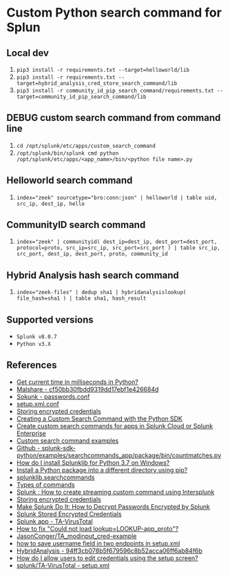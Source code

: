 # Custom Python search command for Splun

## Local dev
1. `pip3 install -r requirements.txt --target=helloworld/lib`
1. `pip3 install -r requirements.txt --target=hybrid_analysis_cred_store_search_command/lib`
1. `pip3 install -r community_id_pip_search_command/requirements.txt --target=community_id_pip_search_command/lib`

## DEBUG custom search command from command line
1. `cd /opt/splunk/etc/apps/custom_search_command`
1. `/opt/splunk/bin/splunk cmd python /opt/splunk/etc/apps/<app_name>/bin/<python file name>.py`

## Helloworld search command
1. `index="zeek" sourcetype="bro:conn:json" | helloworld | table uid, src_ip, dest_ip, hello`

## CommunityID search command
1. `index="zeek" | communityid( dest_ip=dest_ip, dest_port=dest_port, protocol=proto, src_ip=src_ip, src_port=src_port ) | table src_ip, src_port, dest_ip, dest_port, proto, community_id`

## Hybrid Analysis hash search command
1. `index="zeek-files" | dedup sha1 | hybridanalysislookup( file_hash=sha1 ) | table sha1, hash_result`

## Supported versions
* `Splunk v8.0.7`
* `Python v3.X`

## References
* [Get current time in milliseconds in Python?](https://stackoverflow.com/questions/5998245/get-current-time-in-milliseconds-in-python)
* [Malshare - cf50bb30fbdd9319dd17ebf1e426684d](https://malshare.com/sample.php?action=detail&hash=cf50bb30fbdd9319dd17ebf1e426684d)
* [Sokunk - passwords.conf](https://docs.splunk.com/Documentation/Splunk/8.1.0/Admin/Passwords)
* [setup.xml.conf](https://docs.splunk.com/Documentation/Splunk/8.1.0/Admin/Setup.xmlconf)
* [Storing encrypted credentials](https://www.splunk.com/en_us/blog/security/storing-encrypted-credentials.html)
* [Creating a Custom Search Command with the Python SDK](https://www.youtube.com/watch?v=dc89nCWY35c&t=84s)
* [Create custom search commands for apps in Splunk Cloud or Splunk Enterprise](https://dev.splunk.com/enterprise/docs/devtools/customsearchcommands/)
* [Custom search command examples](https://dev.splunk.com/enterprise/docs/devtools/customsearchcommands/customsearchcmdexamples/)
* [Github - splunk-sdk-python/examples/searchcommands_app/package/bin/countmatches.py](https://github.com/splunk/splunk-sdk-python/blob/master/examples/searchcommands_app/package/bin/countmatches.py)
* [How do I install Splunklib for Python 3.7 on Windows?](https://stackoverflow.com/questions/59104347/how-do-i-install-splunklib-for-python-3-7-on-windows)
* [Install a Python package into a different directory using pip?](https://stackoverflow.com/questions/2915471/install-a-python-package-into-a-different-directory-using-pip)
* [splunklib.searchcommands](https://splunk-python-sdk.readthedocs.io/en/latest/searchcommands.html)
* [Types of commands](https://docs.splunk.com/Documentation/Splunk/8.1.0/Search/Typesofcommands)
* [Splunk : How to create streaming custom command using Intersplunk](https://www.youtube.com/watch?v=tJ8r_qQSu8o)
* [Storing encrypted credentials](https://www.splunk.com/en_us/blog/security/storing-encrypted-credentials.html)
* [Make Splunk Do It: How to Decrypt Passwords Encrypted by Splunk](https://hurricanelabs.com/splunk-tutorials/make-splunk-do-it-how-to-decrypt-passwords-encrypted-by-splunk/)
* [Splunk Stored Encrypted Credentials](http://www.georgestarcher.com/splunk-stored-encrypted-credentials/)
* [Splunk app - TA-VirusTotal](https://gitlab.com/adarma_public_projects/splunk/TA-VirusTotal)
* [How to fix "Could not load lookup=LOOKUP-app_proto"?](https://community.splunk.com/t5/Splunk-Search/How-to-fix-quot-Could-not-load-lookup-LOOKUP-app-proto-quot/m-p/467618)
* [JasonConger/TA_modinput_cred-example](https://github.com/JasonConger/TA_modinput_cred-example)
* [how to save username field in two endpoints in setup.xml](https://community.splunk.com/t5/Security/how-to-save-username-field-in-two-endpoints-in-setup-xml/m-p/255134)
* [HybridAnalysis - 94ff3cb078b5f679596c8b52acca06ff6ab84f6b](https://www.hybrid-analysis.com/search?query=94ff3cb078b5f679596c8b52acca06ff6ab84f6b)
* [How do I allow users to edit credentials using the setup screen?](https://community.splunk.com/t5/Getting-Data-In/How-do-I-allow-users-to-edit-credentials-using-the-setup-screen/m-p/90447)
* [splunk/TA-VirusTotal - setup.xml](https://gitlab.com/adarma_public_projects/splunk/TA-VirusTotal/-/raw/master/default/setup.xml)
